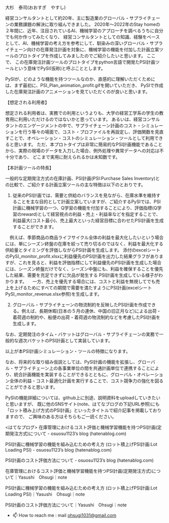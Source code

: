 大杉　泰司(おおすぎ　やすし)

経営コンサルタントとして約20年、主に製造業のグローバル・サプライチェーンの業務課題の解決に取り組んできました。
2020年～2022年のStay homeの２年間に、近年、注目されているAI、機械学習のアプローチを調べるうちに自分でも何か作ってみたくなり、
経営コンサルタントとしての知識、経験をベースとして、AI、機械学習の考え方を参考にして、馴染みの深いグローバル・サプライチェーン向けの在庫発注計画を対象に、機械学習の機能を付加した計画立案ツールのプロトタイプを作成してみましたのでご紹介したいと思います。
ここで、 この在庫発注計画ツールのプロトタイプをpython言語で開発たPSI計画ツールという意味でPySI(仮称)と呼ぶこととします。

PySIが、どのような機能を持つツールなのか、直感的に理解いただくためには、まず最初に、PSI_Plan_animation_profit.gifを開いていただき、
PySIで作成した在庫発注計画のアニメーションを見ていただくのが良いと思います。


【想定される利用者】

想定される利用者は、実務での利用というよりも、大学の経営工学系の学生の教育用に利用いただけるのではないかと思っています。
あるいは、経営コンサルタントのエンゲージメントの中で、サプライチェーン計画のコスト・シミュレーションを行う等々の場面で、コスト・プロファイルを再設定し、評価関数を見直すことで、オペレーション・コストのシミュレーション・ツールとして利用できると思います。
ただ、本プロトタイプは非常に簡易的なPSI計画機能であることから、実際の現場のデータを入力した場合、例外処理や異常データへの対応は不十分であり、
どこまで実用に耐えられるかは未知数です。


【本計画ツールの特長】

一般的な定期発注方式の在庫計画、PSI計画(PSI:Purchase Sales Inventory)との比較で、ご紹介する計画立案ツールの主な特徴は以下のとおりです。

1. 従来のPSI計画では、需要と供給のバランスを見ながら、在庫水準を維持することを主な目的として計画立案していますが、ご紹介するPySIでは、PSI計画に機械学習の一つ、Q学習の機能を付加することにより、評価指標(Q学習のreward)として経営視点の利益・売上・利益率などを指定することで、利益最大(コスト最小)、売上最大といった経営目標に合わせたPSI計画を生成することができます。

　例えば、季節商品の商品ライフサイクル全体の利益を最大化したいという場合には、単にシーズン終盤の在庫を絞って売り切るのではなく、利益を最大化する供給量とタイミングを評価しながらPSI計画を生成します。
添付のexcelシートのPySI_monitor_profit.xlsxに利益優先のPSI計画を出力した結果グラフがありますが、これを見ると、利益を評価指標にして利益優先のPSI計画を生成した場合には、シーズン終盤だけでなく、シーズン中盤にも、利益を確保することを優先した結果、需要を充足できずに欠品が発生する PSI計画を生成している様子がわかります。
　一方、売上を優先する場合には、コストと利益を無視してでも売上を上げるためにすべての期間で需要を満たすようにPSI計画(excelシートPySI_monitor_revenue.xlsx参照)を生成します。

2. グローバル・サプライチェーンの物流制約を反映したPSI計画を作成できる。例えば、長期休暇(日本の５月の連休、中国の旧正月など)による出荷・着荷週の制約や、船便の出荷・着荷週の物流制約などを考慮したPSI計画を生成します。

なお、定期発注のタイム・バケットはグローバル・サプライチェーンの実務で一般的な週次バケットのPSI計画として実装しています。

以上が本PSI計画シミュレーション・ツールの特徴になります。

なお、将来的な取り組み仮説としては、PySI計画の機能を拡張し、グローバル・サプライチェーン上の各事業単位の間を共通計画単位で連携することにより、統合計画機能を実装することができるとともに、グローバル・オペレーション全体の利益・コスト最適化計画を実行することで、コスト競争力の強化を図ることができると思います。

PySIの機能詳細については、github上に別途、説明資料をuploadしていきたいと思いますが、
既に他のSNSサイト(note、はてなブログの下記URL参照)にも「ロット積み上げ方式のPSI計画」といったタイトルで紹介記事を掲載しておりますので、
ご興味のある方はそちらもご一読ください。

<はてなプログ>
在庫管理におけるコスト評価と機械学習機能を持つPSI計画(定期発注方式)について - osuosu1123’s blog (hatenablog.com)

PSI計画に機械学習の機能を組み込むための考え方 (ロット積上げPSI計画:Lot Loading PSI) - osuosu1123’s blog (hatenablog.com)

PSI計画のコスト評価方法について - osuosu1123’s blog (hatenablog.com)


<note>
  
在庫管理におけるコスト評価と機械学習機能を持つPSI計画(定期発注方式)について｜Yasushi　Ohsugi｜note
  
PSI計画に機械学習の機能を組み込むための考え方 (ロット積上げPSI計画:Lot Loading PSI)｜Yasushi　Ohsugi｜note
  
PSI計画のコスト評価方法について｜Yasushi　Ohsugi｜note
  


- 📫 How to reach me : mail ohsugi1031@gmail.com

<!---
Yasushi-Osugi/Yasushi-Osugi is a ✨ special ✨ repository because its `README.md` (this file) appears on your GitHub profile.
You can click the Preview link to take a look at your changes.
--->
